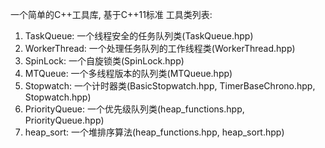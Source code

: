 一个简单的C++工具库, 基于C++11标准
工具类列表:
1) TaskQueue: 一个线程安全的任务队列类(TaskQueue.hpp)
2) WorkerThread: 一个处理任务队列的工作线程类(WorkerThread.hpp)
3) SpinLock: 一个自旋锁类(SpinLock.hpp)
4) MTQueue: 一个多线程版本的队列类(MTQueue.hpp)
5) Stopwatch: 一个计时器类(BasicStopwatch.hpp, TimerBaseChrono.hpp, Stopwatch.hpp)
6) PriorityQueue: 一个优先级队列类(heap_functions.hpp, PriorityQueue.hpp)
7) heap_sort: 一个堆排序算法(heap_functions.hpp, heap_sort.hpp)
